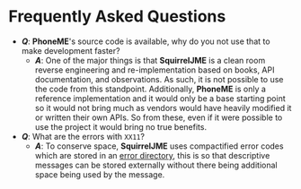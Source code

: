# Frequently Asked Questions

 * ***Q***: **PhoneME**'s source code is available, why do you not use that
   to make development faster?
   * ***A***: One of the major things is that **SquirrelJME** is a clean room
     reverse engineering and re-implementation based on books, API
     documentation, and observations. As such, it is not possible to use the
     code from this standpoint. Additionally, **PhoneME** is only a reference
     implementation and it would only be a base starting point so it would
     not bring much as vendors would have heavily modified it or written
     their own APIs. So from these, even if it were possible to use the
     project it would bring no true benefits.
 * ***Q***: What are the errors with `XX11`?
   * ***A***: To conserve space, **SquirrelJME** uses compactified error
     codes which are stored in an [error directory](error-list.md), this is
     so that descriptive messages can be stored externally without there
     being additional space being used by the message.
